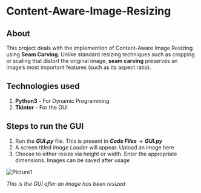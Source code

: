 # Content-Aware-Image-Resizing
## About
This project deals with the implemention of Content-Aware Image Resizing using **Seam Carving**. Unlike standard resizing techniques such as cropping or scaling that distort the original image, **seam carving** preserves an image’s most important features (such as its aspect ratio).

## Technologies used
1. **Python3** - For Dynamic Programming
2. **Tkinter** - For the GUI

## Steps to run the GUI
1. Run the ***GUI.py*** file. This is present in ***Code Files*** -> ***GUI.py***
2. A screen titled *Image Loader* will appear. Upload an image here
3. Choose to either resize via height or width. Enter the appropriate dimensions. Images can be saved after usage

![Picture1](https://user-images.githubusercontent.com/57147597/130325202-47794aaf-cc70-468e-95b1-2917bd677fc7.png)

*This is the GUI after an image has been resized*
